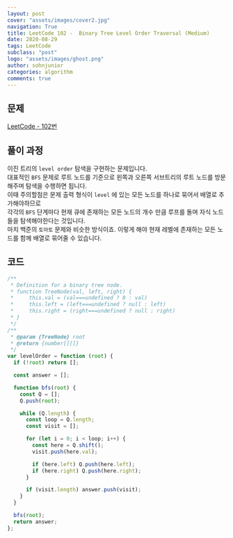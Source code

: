 ```yaml
---
layout: post
cover: "assets/images/cover2.jpg"
navigation: True
title: LeetCode 102 -  Binary Tree Level Order Traversal (Medium)
date: 2020-08-29
tags: LeetCode
subclass: "post"
logo: "assets/images/ghost.png"
author: sohnjunior
categories: algorithm
comments: true
---
```


## 문제

[LeetCode - 102번](https://leetcode.com/problems/binary-tree-level-order-traversal/)

## 풀이 과정

이진 트리의 `level order` 탐색을 구현하는 문제입니다. <br>
대표적인 `BFS` 문제로 루트 노드를 기준으로 왼쪽과 오른쪽 서브트리의 루트 노드를 방문해주며 탐색을 수행하면 됩니다. <br>
이때 주의할점은 문제 출력 형식이 `level` 에 있는 모든 노드를 하나로 묶어서 배열로 추가해야하므로 <br>
각각의 `BFS` 단계마다 현재 큐에 존재하는 모든 노드의 개수 만큼 루프를 돌며 자식 노드들을 탐색해야한다는 것입니다. <br>
마치 백준의 `토마토` 문제와 비슷한 방식이죠. 이렇게 해야 현재 레벨에 존재하는 모든 노드를 함께 배열로 묶어줄 수 있습니다. <br>

## 코드

```javascript
/**
 * Definition for a binary tree node.
 * function TreeNode(val, left, right) {
 *     this.val = (val===undefined ? 0 : val)
 *     this.left = (left===undefined ? null : left)
 *     this.right = (right===undefined ? null : right)
 * }
 */
/**
 * @param {TreeNode} root
 * @return {number[][]}
 */
var levelOrder = function (root) {
  if (!root) return [];

  const answer = [];

  function bfs(root) {
    const Q = [];
    Q.push(root);

    while (Q.length) {
      const loop = Q.length;
      const visit = [];

      for (let i = 0; i < loop; i++) {
        const here = Q.shift();
        visit.push(here.val);

        if (here.left) Q.push(here.left);
        if (here.right) Q.push(here.right);
      }

      if (visit.length) answer.push(visit);
    }
  }

  bfs(root);
  return answer;
};
```
